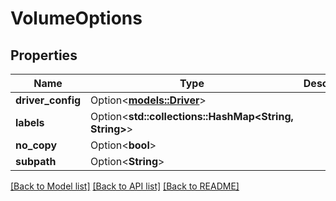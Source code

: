 # VolumeOptions

## Properties

Name | Type | Description | Notes
------------ | ------------- | ------------- | -------------
**driver_config** | Option<[**models::Driver**](Driver.md)> |  | [optional]
**labels** | Option<**std::collections::HashMap<String, String>**> |  | [optional]
**no_copy** | Option<**bool**> |  | [optional]
**subpath** | Option<**String**> |  | [optional]

[[Back to Model list]](../README.md#documentation-for-models) [[Back to API list]](../README.md#documentation-for-api-endpoints) [[Back to README]](../README.md)



